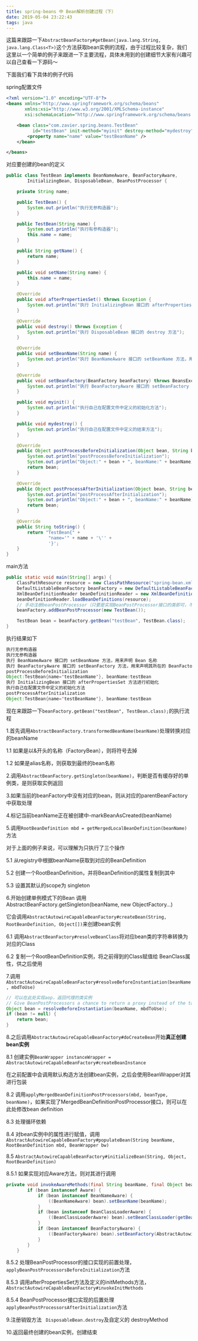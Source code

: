 ```yaml
---
title: spring-beans 中 Bean解析创建过程（下）
date: 2019-05-04 23:22:43
tags: java
---
```


这篇来跟踪一下`AbstractBeanFactory#getBean(java.lang.String, java.lang.Class<T>)`这个方法获取bean实例的流程，由于过程比较复杂，我们这里以一个简单的例子来跟进一下主要流程，具体未用到的创建细节大家有兴趣可以自己查看一下源码～

下面我们看下具体的例子代码

spring配置文件

```xml
<?xml version="1.0" encoding="UTF-8"?>
<beans xmlns="http://www.springframework.org/schema/beans"
       xmlns:xsi="http://www.w3.org/2001/XMLSchema-instance"
       xsi:schemaLocation="http://www.springframework.org/schema/beans http://www.springframework.org/schema/beans/spring-beans.xsd">

    <bean class="com.zavier.spring.beans.TestBean"
          id="testBean" init-method="myinit" destroy-method="mydestroy">
        <property name="name" value="testBeanName" />
    </bean>

</beans>
```

对应要创建的bean的定义

```java
public class TestBean implements BeanNameAware, BeanFactoryAware,
        InitializingBean, DisposableBean, BeanPostProcessor {

    private String name;

    public TestBean() {
        System.out.println("执行无参构造器");
    }

    public TestBean(String name) {
        System.out.println("执行有参构造器");
        this.name = name;
    }

    public String getName() {
        return name;
    }

    public void setName(String name) {
        this.name = name;
    }

    @Override
    public void afterPropertiesSet() throws Exception {
        System.out.println("执行 InitializingBean 接口的 afterPropertiesSet 方法进行初始化");
    }

    @Override
    public void destroy() throws Exception {
        System.out.println("执行 DisposableBean 接口的 destroy 方法");
    }

    @Override
    public void setBeanName(String name) {
        System.out.println("执行 BeanNameAware 接口的 setBeanName 方法，用来声明 Bean 名称");
    }

    @Override
    public void setBeanFactory(BeanFactory beanFactory) throws BeansException {
        System.out.println("执行 BeanFactoryAware 接口的 setBeanFactory 方法，用来声明其所在的 BeanFactory");
    }

    public void myinit() {
        System.out.println("执行自己在配置文件中定义的初始化方法");
    }

    public void mydestroy() {
        System.out.println("执行自己在配置文件中定义的结束方法");
    }

    @Override
    public Object postProcessBeforeInitialization(Object bean, String beanName) throws BeansException {
        System.out.println("postProcessBeforeInitialization");
        System.out.println("Object:" + bean + ", beanName:" + beanName);
        return bean;
    }

    @Override
    public Object postProcessAfterInitialization(Object bean, String beanName) throws BeansException {
        System.out.println("postProcessAfterInitialization");
        System.out.println("Object:" + bean + ", beanName:" + beanName);
        return bean;
    }

    @Override
    public String toString() {
        return "TestBean{" +
                "name='" + name + '\'' +
                '}';
    }
}
```

main方法

```java
public static void main(String[] args) {
    ClassPathResource resource = new ClassPathResource("spring-bean.xml");
    DefaultListableBeanFactory beanFactory = new DefaultListableBeanFactory();
    XmlBeanDefinitionReader beanDefinitionReader = new XmlBeanDefinitionReader(beanFactory);
    beanDefinitionReader.loadBeanDefinitions(resource);
    // 手动注册beanPostProcessor（只要是实现BeanPostProcessor接口的类即可，不必须是TestBean）
    beanFactory.addBeanPostProcessor(new TestBean());

    TestBean bean = beanFactory.getBean("testBean", TestBean.class);
}
```

执行结果如下

```java
执行无参构造器
执行无参构造器
执行 BeanNameAware 接口的 setBeanName 方法，用来声明 Bean 名称
执行 BeanFactoryAware 接口的 setBeanFactory 方法，用来声明其所在的 BeanFactory
postProcessBeforeInitialization
Object:TestBean{name='testBeanName'}, beanName:testBean
执行 InitializingBean 接口的 afterPropertiesSet 方法进行初始化
执行自己在配置文件中定义的初始化方法
postProcessAfterInitialization
Object:TestBean{name='testBeanName'}, beanName:testBean
```



现在来跟踪一下`beanFactory.getBean("testBean", TestBean.class);`的执行流程

1.首先调用`AbstractBeanFactory.transformedBeanName(beanName)`处理转换对应的beanName

1.1 如果是以&开头的名称（FactoryBean），则将符号去掉

1.2 如果是alias名称，则获取到最终的bean名称



2.调用`AbstractBeanFactory.getSingleton(beanName)`，判断是否有缓存好的单例类，是则获取实例返回



3.如果当前的beanFactory中没有对应的bean，则从对应的parentBeanFactory中获取处理



4.标记当前beanName正在被创建中-markBeanAsCreated(beanName)



5.调用`RootBeanDefinition mbd = getMergedLocalBeanDefinition(beanName)`方法

对于上面的例子来说，可以理解为只执行了三个操作

5.1 从registry中根据beanName获取到对应的BeanDefinition

5.2 创建一个RootBeanDefinition，并将BeanDefinition的属性复制到其中

5.3 设置其默认的scope为 singleton



6.开始创建单例模式下的Bean  调用AbstractBeanFactory.getSingleton(beanName, new ObjectFactory…)

它会调用`AbstractAutowireCapableBeanFactory#createBean(String, RootBeanDefinition, Object[])`来创建bean实例

6.1 调用`AbstractBeanFactory#resolveBeanClass`将对应bean类的字符串转换为对应的Class

6.2 复制一个RootBeanDefinition实例，将之前得到的Class赋值给 BeanClass属性，供之后使用



7.调用`AbstractAutowireCapableBeanFactory#resolveBeforeInstantiation(beanName, mbdToUse)`

```java
// 可以在此处实现aop，返回代理的类实例
// Give BeanPostProcessors a chance to return a proxy instead of the target bean instance.
Object bean = resolveBeforeInstantiation(beanName, mbdToUse);
if (bean != null) {
    return bean;
}
```



8.之后调用`AbstractAutowireCapableBeanFactory#doCreateBean`开始**真正创建bean实例**

8.1 创建实例`BeanWrapper instanceWrapper = AbstractAutowireCapableBeanFactory#createBeanInstance`

在之前配置中会调用默认构造方法创建bean实例，之后会使用BeanWrapper对其进行包装

8.2 调用`applyMergedBeanDefinitionPostProcessors(mbd, beanType, beanName)`，如果实现了MergedBeanDefinitionPostProcessor接口，则可以在此处修改bean definition

8.3 处理循环依赖

8.4 对bean实例中的属性进行赋值，调用 `AbstractAutowireCapableBeanFactory#populateBean(String beanName, RootBeanDefinition mbd, BeanWrapper bw)`

8.5 `AbstractAutowireCapableBeanFactory#initializeBean(String, Object, RootBeanDefinition)`

8.5.1 如果实现对应Aware方法，则对其进行调用

```java
private void invokeAwareMethods(final String beanName, final Object bean) {
		if (bean instanceof Aware) {
			if (bean instanceof BeanNameAware) {
				((BeanNameAware) bean).setBeanName(beanName);
			}
			if (bean instanceof BeanClassLoaderAware) {
				((BeanClassLoaderAware) bean).setBeanClassLoader(getBeanClassLoader());
			}
			if (bean instanceof BeanFactoryAware) {
				((BeanFactoryAware) bean).setBeanFactory(AbstractAutowireCapableBeanFactory.this);
			}
		}
	}
```

8.5.2 处理BeanPostProcessor的接口实现的前置处理，`applyBeanPostProcessorsBeforeInitialization`方法

8.5.3 调用afterPropertiesSet方法及定义的initMethods方法， `AbstractAutowireCapableBeanFactory#invokeInitMethods`

8.5.4 BeanPostProcessor接口实现的后置处理 `applyBeanPostProcessorsAfterInitialization`方法



9.注册销毁方法 ` DisposableBean.destroy`及自定义的 destroyMethod



10.返回最终创建的bean实例，创建结束



